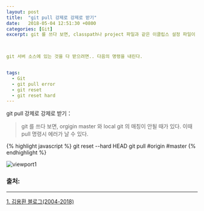 ```yaml
---
layout: post
title:  "git pull 강제로 강제로 받기"
date:   2018-05-04 12:51:30 +0800
categories: [Git]
excerpt: git 를 쓰다 보면, classpath나 project 파일과 같은 이클립스 설정 파일이 자동으로 바뀌어지면서 git pull 명령시 에러가 날 수 있다.

 

git 서버 소스에 있는 것을 다 받으려면.. 다음의 명령을 내린다.


tags:
  - Git
  - git pull error
  - git reset
  - git reset hard
---
```


git pull 강제로 강제로 받기：

> git 를 쓰다 보면, orgigin master 와 local git 의 매칭이 안될 때가 있다. 이때 pull 명령시 에러가 날 수 있다.

{% highlight javascript %}
git reset --hard HEAD 
git pull #origin #master
{% endhighlight %}

![viewport1](https://i.imgur.com/GYCMndp.png)



### 출처:

---

[1. 김용환 블로그(2004-2018)](http://knight76.tistory.com/entry/git-pull-강제로-강제로-받기)

